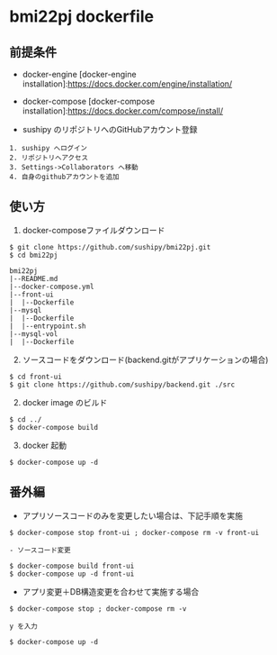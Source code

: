 # bmi22pj dockerfile

## 前提条件

- docker-engine
[docker-engine installation]:https://docs.docker.com/engine/installation/

- docker-compose
[docker-compose installation]:https://docs.docker.com/compose/install/

- sushipy のリポジトリへのGitHubアカウント登録

```
1. sushipy へログイン
2. リポジトリへアクセス
3. Settings->Collaborators へ移動
4. 自身のgithubアカウントを追加
```


## 使い方

1. docker-composeファイルダウンロード

```
$ git clone https://github.com/sushipy/bmi22pj.git
$ cd bmi22pj

bmi22pj
|--README.md
|--docker-compose.yml
|--front-ui
|  |--Dockerfile
|--mysql
|  |--Dockerfile
|  |--entrypoint.sh
|--mysql-vol
|  |--Dockerfile

```

2. ソースコードをダウンロード(backend.gitがアプリケーションの場合)

```
$ cd front-ui
$ git clone https://github.com/sushipy/backend.git ./src
```


2. docker image のビルド

```
$ cd ../
$ docker-compose build
```

3. docker 起動

```
$ docker-compose up -d
```


## 番外編
- アプリソースコードのみを変更したい場合は、下記手順を実施

```
$ docker-compose stop front-ui ; docker-compose rm -v front-ui

- ソースコード変更

$ docker-compose build front-ui
$ docker-compose up -d front-ui
```

- アプリ変更＋DB構造変更を合わせて実施する場合

```
$ docker-compose stop ; docker-compose rm -v

y を入力

$ docker-compose up -d
```
